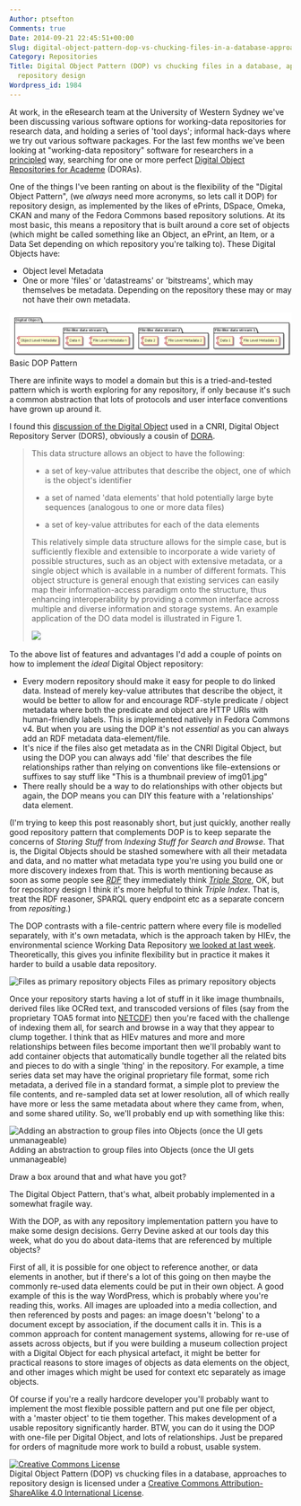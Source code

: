 ```yaml
---
Author: ptsefton
Comments: true
Date: 2014-09-21 22:45:51+00:00
Slug: digital-object-pattern-dop-vs-chucking-files-in-a-database-approaches-to-repository-design
Category: Repositories
Title: Digital Object Pattern (DOP) vs chucking files in a database, approaches to
  repository design
Wordpress_id: 1984
---
```


At work, in the eResearch team at the University of Western Sydney we've
been discussing various software options for working-data repositories
for research data, and holding a series of 'tool days'; informal
hack-days where we try out various software packages. For the last few
months we've been looking at "working-data repository" software for
researchers in a
[principled](http://eresearch.uws.edu.au/blog/2014/08/08/principles-for-eresearch-systems-development-and-selection/)
way, searching for one or more perfect [Digital Object Repositories for
Academe](http://eresearch.uws.edu.au/blog/2014/09/11/who-is-dora/)
(DORAs).

One of the things I've been ranting on about is the flexibility of the
"Digital Object Pattern", (we *always* need more acronyms, so lets call
it DOP) for repository design, as implemented by the likes of ePrints,
DSpace, Omeka, CKAN and many of the Fedora Commons based repository
solutions. At its most basic, this means a repository that is built
around a core set of objects (which might be called something like an
Object, an ePrint, an Item, or a Data Set depending on which repository
you're talking to). These Digital Objects have:

-   Object level Metadata
-   One or more 'files' or 'datastreams' or 'bitstreams', which may
    themselves be metadata. Depending on the repository these may or may
    not have their own metadata.

<div class="figure">

![Basic DOP Pattern](/wp-content/uploads/2014/09/dop-basic.png)
Basic DOP Pattern

</div>

There are infinite ways to model a domain but this is a tried-and-tested
pattern which is worth exploring for any repository, if only because
it's such a common abstraction that lots of protocols and user interface
conventions have grown up around it.

I found this [discussion of the Digital
Object](http://www.dlib.org/dlib/january10/reilly/01reilly.html) used in
a CNRI, Digital Object Repository Server (DORS), obviously a cousin of
[DORA](http://eresearch.uws.edu.au/blog/2014/09/11/who-is-dora/).

> This data structure allows an object to have the following:
>
> -   a set of key-value attributes that describe the object, one of
>     which is the object's identifier
>
> -   a set of named 'data elements' that hold potentially large byte
>     sequences (analogous to one or more data files)
>
> -   a set of key-value attributes for each of the data elements
>
> This relatively simple data structure allows for the simple case, but
> is sufficiently flexible and extensible to incorporate a wide variety
> of possible structures, such as an object with extensive metadata, or
> a single object which is available in a number of different formats.
> This object structure is general enough that existing services can
> easily map their information-access paradigm onto the structure, thus
> enhancing interoperability by providing a common interface across
> multiple and diverse information and storage systems. An example
> application of the DO data model is illustrated in Figure 1.
>
> <div class="figure">
>
> ![](http://www.dlib.org/dlib/january10/reilly/DO-Overview-Figure1.png)
>
> </div>

To the above list of features and advantages I'd add a couple of points
on how to implement the *ideal* Digital Object repository:

-   Every modern repository should make it easy for people to do linked
    data. Instead of merely key-value attributes that describe the
    object, it would be better to allow for and encourage RDF-style
    predicate / object metadata where both the predicate and object are
    HTTP URIs with human-friendly labels. This is implemented natively
    in Fedora Commons v4. But when you are using the DOP it's not
    *essential* as you can always add an RDF metadata data-element/file.
-   It's nice if the files also get metadata as in the CNRI Digital
    Object, but using the DOP you can always add 'file' that describes
    the file relationships rather than relying on conventions like
    file-extensions or suffixes to say stuff like "This is a thumbnail
    preview of img01.jpg"
-   There really should be a way to do relationships with other objects
    but again, the DOP means you can DIY this feature with a
    'relationships' data element.

(I'm trying to keep this post reasonably short, but just quickly,
another really good repository pattern that complements DOP is to keep
separate the concerns of *Storing Stuff* from *Indexing Stuff for Search
and Browse*. That is, the Digital Objects should be stashed somewhere
with all their metadata and data, and no matter what metadata type
you're using you build one or more discovery indexes from that. This is
worth mentioning because as soon as some people see
*[RDF](http://www.w3.org/RDF/)* they immediately think *[Triple
Store](http://en.wikipedia.org/wiki/Triplestore)*, OK, but for
repository design I think it's more helpful to think *Triple Index*.
That is, treat the RDF reasoner, SPARQL query endpoint etc as a separate
concern from *repositing*.)

The DOP contrasts with a file-centric pattern where every file is
modelled separately, with it's own metadata, which is the approach taken
by HIEv, the environmental science Working Data Repository [we looked at
last
week](http://eresearch.uws.edu.au/blog/2014/09/04/is-hiev-adorable/).
Theoretically, this gives you infinite flexibility but in practice it
makes it harder to build a usable data repository.

<div class="figure">

![Files as primary repository
objects](/wp-content/uploads/2014/09/file-pattern.png)
Files as primary repository objects

</div>

Once your repository starts having a lot of stuff in it like image
thumbnails, derived files like OCRed text, and transcoded versions of
files (say from the proprietary TOA5 format into
[NETCDF](http://www.unidata.ucar.edu/software/netcdf/)) then you're
faced with the challenge of indexing them all, for search and browse in
a way that they appear to clump together. I think that as HIEv matures
and more and more relationships between files become important then
we'll probably want to add container objects that automatically bundle
together all the related bits and pieces to do with a single 'thing' in
the repository. For example, a time series data set may have the
original proprietary file format, some rich metadata, a derived file in
a standard format, a simple plot to preview the file contents, and
re-sampled data set at lower resolution, all of which really have more
or less the same metadata about where they came from, when, and some
shared utility. So, we'll probably end up with something like this:

<div class="figure">

![Adding an abstraction to group files into Objects (once the UI gets
unmanageable)](/wp-content/uploads/2014/09/file-object-pattern.png)
Adding an abstraction to group files into Objects (once the UI gets
unmanageable)

</div>

Draw a box around that and what have you got?

The Digital Object Pattern, that's what, albeit probably implemented in
a somewhat fragile way.

With the DOP, as with any repository implementation pattern you have to
make some design decisions. Gerry Devine asked at our tools day this
week, what do you do about data-items that are referenced by multiple
objects?

First of all, it is possible for one object to reference another, or
data elements in another, but if there's a lot of this going on then
maybe the commonly re-used data elements could be put in their own
object. A good example of this is the way WordPress, which is probably
where you're reading this, works. All images are uploaded into a media
collection, and then referenced by posts and pages: an image doesn't
'belong' to a document except by association, if the document calls it
in. This is a common approach for content management systems, allowing
for re-use of assets across objects, but if you were building a museum
collection project with a Digital Object for each physical artefact, it
might be better for practical reasons to store images of objects as data
elements on the object, and other images which might be used for context
etc separately as image objects.

Of course if you're a really hardcore developer you'll probably want to
implement the most flexible possible pattern and put one file per
object, with a 'master object' to tie them together. This makes
development of a usable repository significantly harder. BTW, you can do
it using the DOP with one-file per Digital Object, and lots of
relationships. Just be prepared for orders of magnitude more work to
build a robust, usable system.

[![Creative Commons
License](https://i.creativecommons.org/l/by-sa/4.0/88x31.png)](http://creativecommons.org/licenses/by-sa/4.0/)\
<span property="dct:title" dct="http://purl.org/dc/terms/">Digital
Object Pattern (DOP) vs chucking files in a database, approaches to
repository design</span> is licensed under a [Creative Commons
Attribution-ShareAlike 4.0 International
License](http://creativecommons.org/licenses/by-sa/4.0/).
